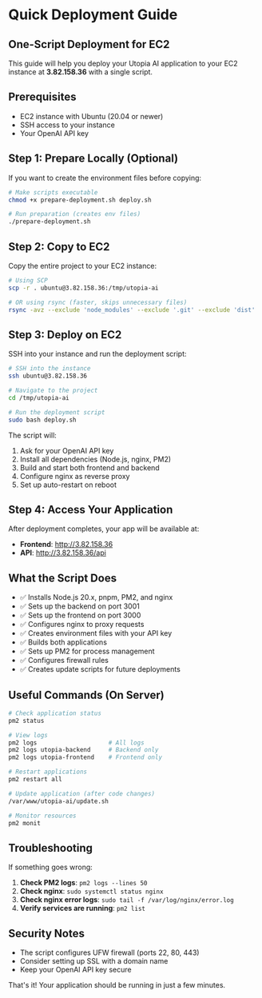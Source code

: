 # Quick Deployment Guide

## One-Script Deployment for EC2

This guide will help you deploy your Utopia AI application to your EC2 instance at **3.82.158.36** with a single script.

## Prerequisites

- EC2 instance with Ubuntu (20.04 or newer)
- SSH access to your instance
- Your OpenAI API key

## Step 1: Prepare Locally (Optional)

If you want to create the environment files before copying:

```bash
# Make scripts executable
chmod +x prepare-deployment.sh deploy.sh

# Run preparation (creates env files)
./prepare-deployment.sh
```

## Step 2: Copy to EC2

Copy the entire project to your EC2 instance:

```bash
# Using SCP
scp -r . ubuntu@3.82.158.36:/tmp/utopia-ai

# OR using rsync (faster, skips unnecessary files)
rsync -avz --exclude 'node_modules' --exclude '.git' --exclude 'dist' . ubuntu@3.82.158.36:/tmp/utopia-ai
```

## Step 3: Deploy on EC2

SSH into your instance and run the deployment script:

```bash
# SSH into the instance
ssh ubuntu@3.82.158.36

# Navigate to the project
cd /tmp/utopia-ai

# Run the deployment script
sudo bash deploy.sh
```

The script will:

1. Ask for your OpenAI API key
2. Install all dependencies (Node.js, nginx, PM2)
3. Build and start both frontend and backend
4. Configure nginx as reverse proxy
5. Set up auto-restart on reboot

## Step 4: Access Your Application

After deployment completes, your app will be available at:

- **Frontend**: http://3.82.158.36
- **API**: http://3.82.158.36/api

## What the Script Does

- ✅ Installs Node.js 20.x, pnpm, PM2, and nginx
- ✅ Sets up the backend on port 3001
- ✅ Sets up the frontend on port 3000
- ✅ Configures nginx to proxy requests
- ✅ Creates environment files with your API key
- ✅ Builds both applications
- ✅ Sets up PM2 for process management
- ✅ Configures firewall rules
- ✅ Creates update scripts for future deployments

## Useful Commands (On Server)

```bash
# Check application status
pm2 status

# View logs
pm2 logs                    # All logs
pm2 logs utopia-backend     # Backend only
pm2 logs utopia-frontend    # Frontend only

# Restart applications
pm2 restart all

# Update application (after code changes)
/var/www/utopia-ai/update.sh

# Monitor resources
pm2 monit
```

## Troubleshooting

If something goes wrong:

1. **Check PM2 logs**: `pm2 logs --lines 50`
2. **Check nginx**: `sudo systemctl status nginx`
3. **Check nginx error logs**: `sudo tail -f /var/log/nginx/error.log`
4. **Verify services are running**: `pm2 list`

## Security Notes

- The script configures UFW firewall (ports 22, 80, 443)
- Consider setting up SSL with a domain name
- Keep your OpenAI API key secure

That's it! Your application should be running in just a few minutes.
